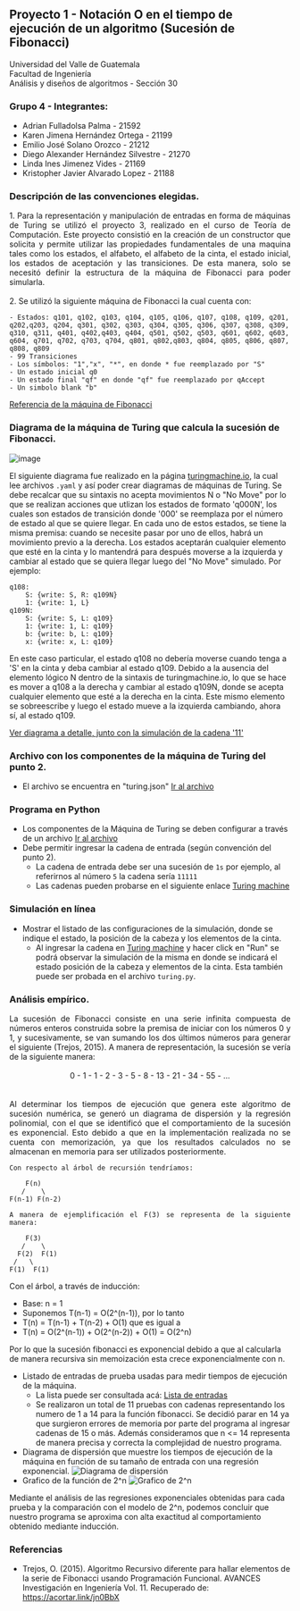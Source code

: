 ## Proyecto 1 - Notación O en el tiempo de ejecución de un algoritmo (Sucesión de Fibonacci)

Universidad del Valle de Guatemala   
Facultad de Ingeniería      
Análisis y diseños de algoritmos - Sección 30     

### Grupo 4 - Integrantes:      
- Adrian Fulladolsa Palma - 21592
- Karen Jimena Hernández Ortega - 21199
- Emilio José Solano Orozco - 21212
- Diego Alexander Hernández Silvestre - 21270
- Linda Ines Jimenez Vides - 21169
- Kristopher Javier Alvarado Lopez - 21188

### Descripción de las convenciones elegidas.
<div style="text-align: justify">
    1. Para la representación y manipulación de entradas en forma de máquinas de Turing se utilizó el proyecto 3, realizado en el curso de Teoría de Computación. Este proyecto consistió en la creación de un constructor que solicita y permite utilizar las propiedades fundamentales de una maquina tales como los estados, el alfabeto, el alfabeto de la cinta, el estado inicial, los estados de aceptación y las transiciones. De esta manera, solo se necesitó definir la estructura de la máquina de Fibonacci para poder simularla.
</div>
<br>
2. Se utilizó la siguiente máquina de Fibonacci la cual cuenta con:

    - Estados: q101, q102, q103, q104, q105, q106, q107, q108, q109, q201, q202,q203, q204, q301, q302, q303, q304, q305, q306, q307, q308, q309, q310, q311, q401, q402,q403, q404, q501, q502, q503, q601, q602, q603, q604, q701, q702, q703, q704, q801, q802,q803, q804, q805, q806, q807, q808, q809
    - 99 Transiciones
    - Los símbolos: "1","x", "*", en donde * fue reemplazado por "S"
    - Un estado inicial q0
    - Un estado final "qf" en donde "qf" fue reemplazado por qAccept
    - Un simbolo blank "b"
 [Referencia de la máquina de Fibonacci](https://www.researchgate.net/publication/1958918_Computing_Fibonacci_numbers_on_a_Turing_Machine)
### Diagrama de la máquina de Turing que calcula la sucesión de Fibonacci.
![image](https://github.com/Kojimena/P1-AA/assets/85262580/ceda9720-288a-43ec-8f21-1423fb548c49)

El siguiente diagrama fue realizado en la página [turingmachine.io](https://turingmachine.io/), la cual lee archivos ``.yaml`` y así poder crear diagramas de máquinas de Turing. Se debe recalcar que su sintaxis no acepta movimientos N o "No Move" por lo que se realizan acciones que utlizan los estados de formato 'q000N', los cuales son estados de transición donde '000' se reemplaza por el número de estado al que se quiere llegar. En cada uno de estos estados, se tiene la misma premisa: cuando se necesite pasar por uno de ellos, habrá un movimiento previo a la derecha. Los estados aceptarán cualquier elemento que esté en la cinta y lo mantendrá para después moverse a la izquierda y cambiar al estado que se quiera llegar luego del "No Move" simulado. Por ejemplo:

    q108:
        S: {write: S, R: q109N}
        1: {write: 1, L}
    q109N:
        S: {write: S, L: q109}
        1: {write: 1, L: q109}
        b: {write: b, L: q109}
        x: {write: x, L: q109}

En este caso particular, el estado q108 no debería moverse cuando tenga a 'S' en la cinta y deba cambiar al estado q109. Debido a la ausencia del elemento lógico N dentro de la sintaxis de turingmachine.io, lo que se hace es mover a q108 a la derecha y cambiar al estado q109N, donde se acepta cualquier elemento que esté a la derecha en la cinta. Este mismo elemento se sobreescribe y luego el estado mueve a la izquierda cambiando, ahora sí, al estado q109.

[Ver diagrama a detalle, junto con la simulación de la cadena '11'](https://turingmachine.io/?import-gist=b2cda674dea326f5c0252ef38b5c741c)

### Archivo con los componentes de la máquina de Turing del punto 2.
- El archivo se encuentra en "turing.json"
[Ir al archivo](https://github.com/Kojimena/P1-AA/blob/main/backend/turing.json)
### Programa en Python
 - Los componentes de la Máquina de Turing se deben configurar a través de un archivo
 [Ir al archivo](https://github.com/Kojimena/P1-AA/blob/main/backend/turing.json)
 - Debe permitir ingresar la cadena de entrada (según convención del punto 2).
    - La cadena de entrada debe ser una sucesión de ``1s`` por ejemplo, al referirnos al número ``5`` la cadena sería ``11111``
    - Las cadenas pueden probarse en el siguiente enlace [Turing machine](https://resonant-gelato-08c783.netlify.app/)

### Simulación en línea
 - Mostrar el listado de las configuraciones de la simulación, donde se indique el estado, la posición de la cabeza y los elementos de la cinta.
    - Al ingresar la cadena en [Turing machine](https://resonant-gelato-08c783.netlify.app/) y hacer click en "Run" se podrá observar la simulación de la misma en donde se indicará el estado posición de la cabeza y elementos de la cinta. Esta también puede ser probada en el archivo ``turing.py``. 
### Análisis empírico.
<div style="text-align: justify">
    La sucesión de Fibonacci consiste en una serie infinita compuesta de números enteros construida sobre la premisa de iniciar con los números 0 y 1, y sucesivamente, se van sumando los dos últimos números para generar el siguiente (Trejos, 2015). A manera de representación, la sucesión se vería de la siguiente manera:
</div>
<br>
<center>
0 - 1 - 1 - 2 - 3 - 5 - 8 - 13 - 21 - 34 - 55 - ...
</center>
<br>
<br>
<div style="text-align: justify">
    Al determinar los tiempos de ejecución que genera este algoritmo de sucesión numérica, se generó un diagrama de dispersión y la regresión polinomial, con el que se identificó que el comportamiento de la sucesión es exponencial. Esto debido a que en la implementación realizada no se cuenta con memorización, ya que los resultados calculados no se almacenan en memoria para ser utilizados posteriormente. 
    
    Con respecto al árbol de recursión tendríamos:
       
        F(n)
       /    \
    F(n-1) F(n-2)

    A manera de ejemplificación el F(3) se representa de la siguiente manera:
       
        F(3)
       /    \
      F(2)  F(1)
     /   \
    F(1)  F(1)

</div>

Con el árbol, a través de inducción:
- Base: n = 1 
- Suponemos T(n-1) = O(2^(n-1)), por lo tanto
- T(n) = T(n-1) + T(n-2) + O(1) que es igual a
- T(n) = O(2^(n-1)) + O(2^(n-2)) + O(1) = O(2^n)

Por lo que la sucesión fibonacci es exponencial debido a que al calcularla de manera recursiva sin memoización esta crece exponencialmente con n.

 - Listado de entradas de prueba usadas para medir tiempos de ejecución de la máquina.
    - La lista puede ser consultada acá: [Lista de entradas](https://docs.google.com/spreadsheets/d/1INOLNnAtr3Q88ed102KgeiYqSA2B5-xYOxnM2roUPis/edit?usp=sharing)
    - Se realizaron un total de 11 pruebas con cadenas representando los numero de 1 a 14 para la función fibonacci. Se decidió parar en 14 ya que surgieron errores de memoria por parte del programa al ingresar cadenas de 15 o más. Además consideramos que n <= 14 representa de manera precisa y correcta la complejidad de nuestro programa.
 - Diagrama de dispersión que muestre los tiempos de ejecución de la máquina en función de su tamaño de entrada con una regresión exponencial.
![Diagrama de dispersión](https://docs.google.com/spreadsheets/d/e/2PACX-1vQH2Ti4y0I9EzXA_9ywUTNbpgQFwgAmBmJPkRxSFdUW_Yoz56MiiSJPJWkL9tkHtn5IodFjzrKJHF5A/pubchart?oid=240596747&format=image)
 - Grafico de la función de 2^n
![Grafico de 2^n](https://docs.google.com/spreadsheets/d/e/2PACX-1vQH2Ti4y0I9EzXA_9ywUTNbpgQFwgAmBmJPkRxSFdUW_Yoz56MiiSJPJWkL9tkHtn5IodFjzrKJHF5A/pubchart?oid=934101615&format=image)

Mediante el análisis de las regresiones exponenciales obtenidas para cada prueba y la comparación con el modelo de 2^n, podemos concluir que nuestro programa se aproxima con alta exactitud al comportamiento obtenido mediante inducción.

### Referencias

- Trejos, O. (2015). Algoritmo Recursivo diferente para hallar elementos
de la serie de Fibonacci usando Programación Funcional. AVANCES Investigación en Ingeniería Vol. 11. Recuperado de: https://acortar.link/jn0BbX
